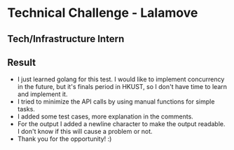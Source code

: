 # Technical Challenge - Lalamove
## Tech/Infrastructure Intern

## Result
- I just learned golang for this test. I would like to implement concurrency in the future, but it's finals period in HKUST, so I don't have time to learn and implement it.
- I tried to minimize the API calls by using manual functions for simple tasks.
- I added some test cases, more explanation in the comments.
- For the output I added a newline character to make the output readable. I don't know if this will cause a problem or not.
- Thank you for the opportunity! :)